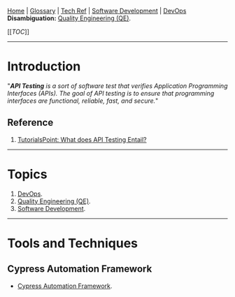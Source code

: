 [Home](/Slalom-LLC/Slalom-Consulting) | [Glossary](/Glossary) | [Tech Ref](/Tech-Ref) | [Software Development](/Tech-Ref/Software-Development) | [DevOps](/Tech-Ref/Microsoft/Microsoft-Azure/ADO-\(Azure-DevOps\))
**Disambiguation:** [Quality Engineering (QE)](/Tech-Ref/Software-Development/QE-\(Quality-Engineering\)).

[[_TOC_]]

---
# Introduction
"_***API Testing*** is a sort of software test that verifies Application Programming Interfaces (APIs). The goal of API testing is to ensure that programming interfaces are functional, reliable, fast, and secure._"

## Reference
1. [TutorialsPoint: What does API Testing Entail?](https://www.tutorialspoint.com/api-testing-tutorial-for-beginners#:~:text=What%20does%20API%20Testing%20Entail%3F)

---
# Topics
1. [DevOps](/Tech-Ref/Microsoft/Microsoft-Azure/ADO-\(Azure-DevOps\)).
1. [Quality Engineering (QE)](/Tech-Ref/Software-Development/QE-\(Quality-Engineering\)).
1. [Software Development](/Tech-Ref/Software-Development).

---
# Tools and Techniques

## Cypress Automation Framework
- [Cypress Automation Framework](/Tech-Ref/Software-Development/JavaScript/Node.js/Cypress-Automation-Framework).
